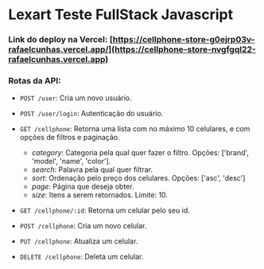 # Lexart Teste FullStack Javascript

### Link do deploy na Vercel: [https://cellphone-store-g0ejrp03v-rafaelcunhas.vercel.app/](https://cellphone-store-nvgfgql22-rafaelcunhas.vercel.app)

### Rotas da API:

- `POST /user`: Cria um novo usuário.

- `POST /user/login`: Autenticação do usuário.

- `GET /cellphone`: Retorna uma lista com no máximo 10 celulares, e com opções de filtros e paginação.

  - _category_: Categoria pela qual quer fazer o filtro. Opções: ['brand', 'model', 'name', 'color'].
  - _search_: Palavra pela qual quer filtrar.
  - _sort_: Ordenação pelo preço dos celulares. Opções: ['asc', 'desc']
  - _page_: Página que deseja obter.
  - _size_: Itens a serem retornados. Limite: 10.

- `GET /cellphone/:id`: Retorna um celular pelo seu id.

- `POST /cellphone`: Cria um novo celular.

- `PUT /cellphone`: Atualiza um celular.

- `DELETE /cellphone`: Deleta um celular.
